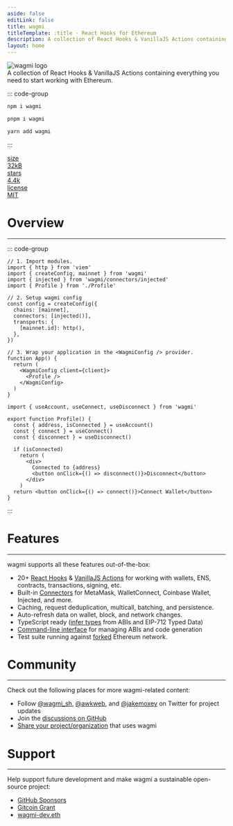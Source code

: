 ```yaml
---
aside: false
editLink: false
title: wagmi
titleTemplate: :title · React Hooks for Ethereum
description: A collection of React Hooks & VanillaJS Actions containing everything you need to start working with Ethereum.
layout: home
---
```


<script setup lang="ts">
import { VPButton } from 'vitepress/theme'
import HomeSponsors from './.vitepress/theme/components/HomeSponsors.vue'
</script>

<div class="max-w-[1120px] mx-auto vp-doc relative px-[24px] mb-[96px] mt-[32px] md:px-0 md:mb-[64px]">

<div class="pt-[48px] max-sm:pt-0">
  <div class="absolute -left-28 right-0 -top-10 bottom-0 bg-[url('/colosseum-light.svg')] dark:bg-[url('/colosseum.svg')] bg-no-repeat z-[-1] max-sm:w-[200%] max-sm:-left-[200px] max-sm:hidden" />
  <div class="px-7 max-sm:px-0 flex justify-between z-0 max-md:justify-center">
    <div class="space-y-8 max-w-[400px] flex flex-col items-start max-md:items-center">
      <img class="h-[72px] logo max-sm:h-[60px]" src="/logo-light-hug.svg" alt="wagmi logo">
      <div class="font-medium text-[21px] max-sm:text-[18px] text-[#919193] max-md:text-center">A collection of <span class="text-black dark:text-white">React Hooks</span> & <span class="text-black dark:text-white">VanillaJS Actions</span> containing everything you need to start working with Ethereum.</div>
      <div class="flex justify-center space-x-2">
        <VPButton tag="a" size="medium" theme="brand" href="/react/getting-started" text="Get Started" />
        <VPButton class="max-sm:hidden" tag="a" size="medium" theme="alt" href="/react/introduction" text="Why wagmi?" />
        <VPButton tag="a" size="medium" theme="alt" href="https://github.com/wagmi-dev/wagmi" text="View on GitHub" />
      </div>
    </div>
    <div class="flex flex-col justify-between w-[440px] space-y-10 max-lg:w-[300px] max-md:hidden">
      <div id="install-usage" class="h-full">

::: code-group

```bash [npm]
npm i wagmi
```

```bash [pnpm]
pnpm i wagmi
```

```bash [yarn]
yarn add wagmi
```

:::

  </div>
  <!-- TODO: Extract bundle size, stars from respective APIs. -->
  <div class="flex justify-between space-x-5">
  <a href="https://bundlephobia.com/package/wagmi" class="cursor-pointer h-10 flex-1 relative rounded-lg overflow-hidden border border-black/10 dark:border-white/20" style="color: inherit;" rel="noreferrer noopener" target="_blank">
    <div class="absolute flex z-0 p-[6px] h-full w-full">
      <div class="flex-1 bg-white/60 dark:bg-black/40 flex items-center w-full h-full rounded-md">
        <span class="font-medium text-[15px] opacity-80 w-full text-center">size</span>
      </div>
      <div class="flex flex-1 items-center h-full px-2">
        <span class="font-medium text-[15px] text-center w-full text-black dark:text-white">32kB</span>
      </div>
    </div>
    <div class="absolute left-0 right-0 top-0 bottom-0 bg-black/5 dark:bg-white/10 z-[-1]" />
    <div class="absolute left-0 right-0 top-0 bottom-0 backdrop-blur-[2px] backdrop-filter z-[-1]" />
  </a>
  <a href="https://bundlephobia.com/package/wagmi" class="cursor-pointer h-10 flex-1 relative rounded-lg overflow-hidden border border-black/10 dark:border-white/20" style="color: inherit;" rel="noreferrer noopener" target="_blank">
    <div class="absolute flex z-0 p-[6px] h-full w-full">
      <div class="flex-1 bg-white/60 dark:bg-black/40 flex items-center w-full h-full rounded-md">
        <span class="font-medium text-[15px] opacity-80 w-full text-center">stars</span>
      </div>
      <div class="flex flex-1 items-center h-full px-2">
        <span class="font-medium text-[15px] text-center w-full text-black dark:text-white">4.4k</span>
      </div>
    </div>
    <div class="absolute left-0 right-0 top-0 bottom-0 bg-black/5 dark:bg-white/10 z-[-1]" />
    <div class="absolute left-0 right-0 top-0 bottom-0 backdrop-blur-[2px] backdrop-filter z-[-1]" />
  </a>
  <a href="https://github.com/wagmi-dev/wagmi/blob/main/LICENSE" class="cursor-pointer h-10 flex-1 relative rounded-lg overflow-hidden border border-black/10 dark:border-white/20 max-lg:hidden" style="color: inherit;" rel="noreferrer noopener" target="_blank">
    <div class="absolute flex z-0 p-[6px] h-full w-full">
      <div class="flex-1 px-2 bg-white/60 dark:bg-black/40 flex items-center w-full h-full rounded-md">
        <span class="font-medium text-[15px] opacity-80 w-full text-center">license</span>
      </div>
      <div class="flex flex-1 items-center h-full px-2">
        <span class="font-medium text-[15px] text-center w-full text-black dark:text-white">MIT</span>
      </div>
    </div>
    <div class="absolute left-0 right-0 top-0 bottom-0 bg-black/5 dark:bg-white/10 z-[-1]" />
    <div class="absolute left-0 right-0 top-0 bottom-0 backdrop-blur-[2px] backdrop-filter z-[-1]" />
  </a>
  </div>
  </div>
  </div>
</div>

<div class="h-24" />

<div class="max-w-2xl mx-auto">
<h1>Overview</h1>
<hr class="h-2" />

::: code-group

```tsx [App.tsx]
// 1. Import modules.
import { http } from 'viem'
import { createConfig, mainnet } from 'wagmi'
import { injected } from 'wagmi/connectors/injected'
import { Profile } from './Profile'

// 2. Setup wagmi config
const config = createConfig({
  chains: [mainnet],
  connectors: [injected()],
  transports: {
    [mainnet.id]: http(),
  },
})

// 3. Wrap your application in the <WagmiConfig /> provider.
function App() {
  return (
    <WagmiConfig client={client}>
      <Profile />
    </WagmiConfig>
  )
}
```

```tsx [Profile.tsx]
import { useAccount, useConnect, useDisconnect } from 'wagmi'
 
export function Profile() {
  const { address, isConnected } = useAccount()
  const { connect } = useConnect()
  const { disconnect } = useDisconnect()
 
  if (isConnected)
    return (
      <div>
        Connected to {address}
        <button onClick={() => disconnect()}>Disconnect</button>
      </div>
    )
  return <button onClick={() => connect()}>Connect Wallet</button>
}
```

:::

<div class="h-8" />
<h1>Features</h1>
<hr class="h-2" />

wagmi supports all these features out-of-the-box:

- 20+ [React Hooks](/TODO) & [VanillaJS Actions](/TODO) for working with wallets, ENS, contracts, transactions, signing, etc.
- Built-in [Connectors](/TODO) for MetaMask, WalletConnect, Coinbase Wallet, Injected, and more.
- Caching, request deduplication, multicall, batching, and persistence.
- Auto-refresh data on wallet, block, and network changes.
- TypeScript ready ([infer types](/TODO) from ABIs and EIP-712 Typed Data)
- [Command-line interface](/TODO) for managing ABIs and code generation
- Test suite running against [forked](https://ethereum.org/en/glossary/#fork) Ethereum network.

<div class="h-8" />
<h1>Community</h1>
<hr class="h-2" />

Check out the following places for more wagmi-related content:

- Follow [@wagmi_sh](https://twitter.com/wagmi_sh), [@awkweb](https://twitter.com/awkweb), and [@jakemoxey](https://twitter.com/jakemoxey) on Twitter for project updates
- Join the [discussions on GitHub](https://github.com/wagmi-dev/wagmi/discussions)
- [Share your project/organization](https://github.com/wagmi-dev/wagmi/discussions/201) that uses wagmi

<div class="h-8" />
<h1>Support</h1>
<hr class="h-2" />

Help support future development and make wagmi a sustainable open-source project:

- [GitHub Sponsors](https://github.com/sponsors/wagmi-dev?metadata_campaign=docs_support)
- [Gitcoin Grant](https://wagmi.sh/gitcoin)
- [wagmi-dev.eth](https://etherscan.io/enslookup-search?search=wagmi-dev.eth)

<div class="h-8" />
<HomeSponsors/>
</div>

<style scoped>
  html:not(.dark) img.dark {
    display: none;
  }
  .dark img.light {
    display: none;
  }

  .dark .logo {
    filter: invert(1);
  }

  .card {
    background-color: var(--vp-c-bg-soft);
  }

  .language-bash {
    overflow-y: hidden;
  }

  .vp-code-group, .vp-code-group .language-bash {
    height: 100%;
  }

  .vp-code-group .language-bash {
    height: 100%;
    margin-bottom: 0px;
  }

  .vp-code-group {
    margin-top: 0px;
  }

  .vp-code-group .blocks {
    height: calc(100% - 37px);
  }

  .vp-code-group .tabs label {
    font-size: 16px;
  }

  .vp-code-group .tabs {
    justify-content: left;
  }

  .vp-code-group .shiki {
    padding-top: 16px;
  }

  #install-usage .vp-code-group code {
    font-size: 22px;
  }
  
  /* .vp-code-group {
    width: 100% !important;
  } */

  .tabs {
    display: flex;
    justify-content: center;
  }
</style>

</div>
